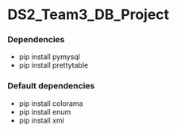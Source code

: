 # DS2_Team3_DB_Project

### Dependencies
- pip install pymysql
- pip install prettytable

### Default dependencies
- pip install colorama
- pip install enum
- pip install xml
